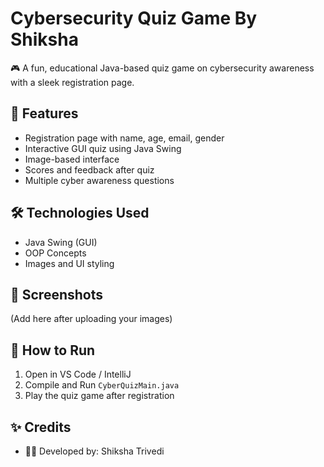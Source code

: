 # Cybersecurity Quiz Game By Shiksha

🎮 A fun, educational Java-based quiz game on cybersecurity awareness with a sleek registration page.

## 🧠 Features
- Registration page with name, age, email, gender
- Interactive GUI quiz using Java Swing
- Image-based interface
- Scores and feedback after quiz
- Multiple cyber awareness questions

## 🛠️ Technologies Used
- Java Swing (GUI)
- OOP Concepts
- Images and UI styling

## 📸 Screenshots
(Add here after uploading your images)

## 🚀 How to Run
1. Open in VS Code / IntelliJ
2. Compile and Run `CyberQuizMain.java`
3. Play the quiz game after registration

## ✨ Credits
- 👩‍💻 Developed by: Shiksha Trivedi

